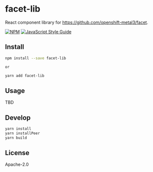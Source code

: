 # facet-lib

React component library for https://github.com/openshift-metal3/facet.

>

[![NPM](https://img.shields.io/npm/v/facet-lib.svg)](https://www.npmjs.com/package/facet-lib)
[![JavaScript Style Guide](https://img.shields.io/badge/code_style-standard-brightgreen.svg)](https://standardjs.com)

## Install

```bash
npm install --save facet-lib

or

yarn add facet-lib
```

## Usage

TBD

## Develop

```bash
yarn install
yarn installPeer
yarn build
```

## License

Apache-2.0
